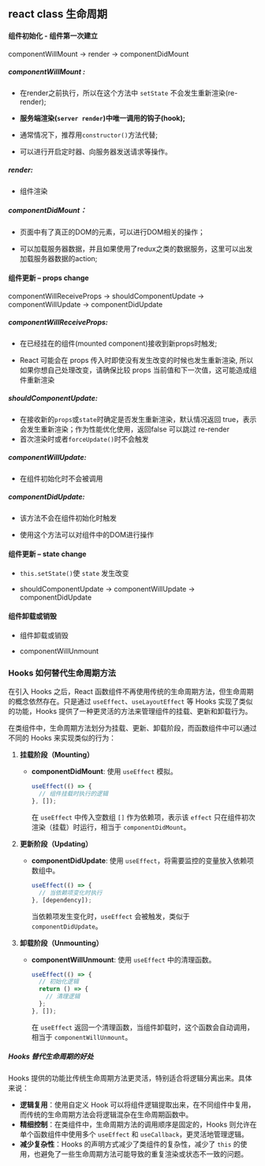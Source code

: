 ## react class 生命周期 

#### 组件初始化 - 组件第一次建立

componentWillMount -> render -> componentDidMount

##### componentWillMount :

- 在render之前执行，所以在这个方法中 `setState` 不会发生重新渲染(re-render);

- **服务端渲染(`server render`)中唯一调用的钩子(hook);**

- 通常情况下，推荐用`constructor()`方法代替;

- 可以进行开启定时器、向服务器发送请求等操作。

##### render:

- 组件渲染

##### componentDidMount：

- 页面中有了真正的DOM的元素，可以进行DOM相关的操作；

- 可以加载服务器数据，并且如果使用了redux之类的数据服务，这里可以出发加载服务器数据的action;



#### 组件更新 – props change

componentWillReceiveProps -> shouldComponentUpdate -> componentWillUpdate -> componentDidUpdate

##### componentWillReceiveProps:

- 在已经挂在的组件(mounted component)接收到新props时触发;

- React 可能会在 props 传入时即使没有发生改变的时候也发生重新渲染, 所以如果你想自己处理改变，请确保比较 props 当前值和下一次值，这可能造成组件重新渲染

##### shouldComponentUpdate:

- 在接收新的`props`或`state`时确定是否发生重新渲染，默认情况返回 true，表示会发生重新渲染；作为性能优化使用，返回false 可以跳过 re-render
- 首次渲染时或者`forceUpdate()`时不会触发

##### 	componentWillUpdate:

- 在组件初始化时不会被调用

##### 	componentDidUpdate:

- 该方法不会在组件初始化时触发

- 使用这个方法可以对组件中的DOM进行操作



#### 组件更新 – state change

- `this.setState()`使 `state` 发生改变

- shouldComponentUpdate -> componentWillUpdate -> componentDidUpdate

  

#### 组件卸载或销毁

- 组件卸载或销毁

- componentWillUnmount

  

### Hooks 如何替代生命周期方法

在引入 Hooks 之后，React 函数组件不再使用传统的生命周期方法，但生命周期的概念依然存在。只是通过 `useEffect`、`useLayoutEffect` 等 Hooks 实现了类似的功能，Hooks 提供了一种更灵活的方法来管理组件的挂载、更新和卸载行为。



在类组件中，生命周期方法划分为挂载、更新、卸载阶段，而函数组件中可以通过不同的 Hooks 来实现类似的行为：

1. **挂载阶段（Mounting）**
   - **componentDidMount**: 使用 `useEffect` 模拟。
     ```javascript
     useEffect(() => {
       // 组件挂载时执行的逻辑
     }, []);
     ```
     在 `useEffect` 中传入空数组 `[]` 作为依赖项，表示该 `effect` 只在组件初次渲染（挂载）时运行，相当于 `componentDidMount`。

2. **更新阶段（Updating）**
   - **componentDidUpdate**: 使用 `useEffect`，将需要监控的变量放入依赖项数组中。
     ```javascript
     useEffect(() => {
       // 当依赖项变化时执行
     }, [dependency]);
     ```
     当依赖项发生变化时，`useEffect` 会被触发，类似于 `componentDidUpdate`。

3. **卸载阶段（Unmounting）**
   - **componentWillUnmount**: 使用 `useEffect` 中的清理函数。
     ```javascript
     useEffect(() => {
       // 初始化逻辑
       return () => {
         // 清理逻辑
       };
     }, []);
     ```
     在 `useEffect` 返回一个清理函数，当组件卸载时，这个函数会自动调用，相当于 `componentWillUnmount`。



##### Hooks 替代生命周期的好处

Hooks 提供的功能比传统生命周期方法更灵活，特别适合将逻辑分离出来。具体来说：

- **逻辑复用**：使用自定义 Hook 可以将组件逻辑提取出来，在不同组件中复用，而传统的生命周期方法会将逻辑混杂在生命周期函数中。
- **精细控制**：在类组件中，生命周期方法的调用顺序是固定的，Hooks 则允许在单个函数组件中使用多个 `useEffect` 和 `useCallback`，更灵活地管理逻辑。
- **减少复杂性**：Hooks 的声明方式减少了类组件的复杂性，减少了 `this` 的使用，也避免了一些生命周期方法可能导致的重复渲染或状态不一致的问题。

